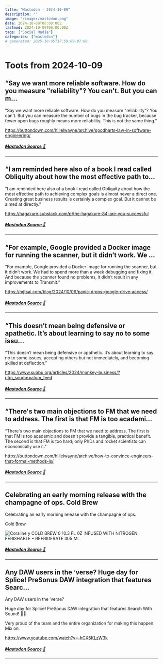 ```yaml
---
title: "Mastodon - 2024-10-09"
description: ""
image: "/images/mastodon.png"
date: 2024-10-09T00:00:00Z
lastmod: 2024-10-09T00:00:00Z
tags: ["Social Media"]
categories: ["mastodon"]
# generated: 2025-10-05T17:59:09-07:00
---
```


# Toots from 2024-10-09

## “Say we want more reliable software. How do you measure "reliability"? You can't. But you can m...

“Say we want more reliable software. How do you measure "reliability"? You can't. But you can measure the number of bugs in the bug tracker, because fewer open bugs roughly means more reliability. This is not the same thing.”

<https://buttondown.com/hillelwayne/archive/goodharts-law-in-software-engineering/>

##### [Mastodon Source 🐘](https://hachyderm.io/@mweagle/113280145815327368)

---

## “I am reminded here also of a book I read called Obliquity about how the most effective path to...

“I am reminded here also of a book I read called Obliquity about how the most effective path to achieving complex goals is almost never a direct one. Creating great business results is certainly a complex goal. But it cannot be aimed at directly.”

<https://hagakure.substack.com/p/the-hagakure-84-are-you-successful>

##### [Mastodon Source 🐘](https://hachyderm.io/@mweagle/113280124474257932)

---

## “For example, Google provided a Docker image for running the scanner, but it didn’t work. We ...

“For example, Google provided a Docker image for running the scanner, but it didn’t work. We had to spend more than a week debugging and fixing it. And because the scanner found no problems, it didn’t result in any improvements to Transmit.”

<https://mjtsai.com/blog/2024/10/09/panic-drops-google-drive-access/>

##### [Mastodon Source 🐘](https://hachyderm.io/@mweagle/113280099427639715)

---

## “This doesn’t mean being defensive or apathetic. It’s about learning to say no to some issu...

“This doesn’t mean being defensive or apathetic. It’s about learning to say no to some issues, accepting others but not immediately, and becoming skilled at deflection.”

<https://www.subbu.org/articles/2024/monkey-business/?utm_source=atom_feed>

##### [Mastodon Source 🐘](https://hachyderm.io/@mweagle/113280072162816821)

---

## “There's two main objections to FM that we need to address. The first is that FM is too academi...

“There's two main objections to FM that we need to address. The first is that FM is too academic and doesn't provide a tangible, practical benefit. The second is that FM is too hard; only PhDs and rocket scientists can economically use it.”

<https://buttondown.com/hillelwayne/archive/how-to-convince-engineers-that-formal-methods-is/>

##### [Mastodon Source 🐘](https://hachyderm.io/@mweagle/113280043370012946)

---

## Celebrating an early morning release with the champagne of ops.  Cold Brew

Celebrating an early morning release with the champagne of ops.

Cold Brew

![Coraline y
COLD BREW
0 10.3 FL 0Z
INFUSED WITH NITROGEN
FERISHABLE • REFRIGERATE
305 ML](/mastodon/media/02759ca7fe3bc269.jpeg)

##### [Mastodon Source 🐘](https://hachyderm.io/@mweagle/113278722076853213)

---

## Any DAW users in the ‘verse?  Huge day for Splice! PreSonus DAW integration that features Searc...

Any DAW users in the ‘verse?

Huge day for Splice! PreSonus DAW integration that features Search With Sound! 🙌🎉

Very proud of the team and the entire organization for making this happen. Mix on.

<https://www.youtube.com/watch?v=-hCX5KLzW3k>

##### [Mastodon Source 🐘](https://hachyderm.io/@mweagle/113277744652629367)

---

